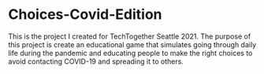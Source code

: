 # Choices-Covid-Edition

This is the project I created for TechTogether Seattle 2021. The purpose of this project is 
create an educational game that simulates going through daily life during the pandemic and educating people 
to make the right choices to avoid contacting COVID-19 and spreading it to others. 

